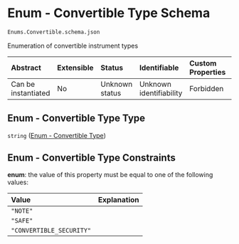 # Enum - Convertible Type Schema

```txt
Enums.Convertible.schema.json
```

Enumeration of convertible instrument types

| Abstract            | Extensible | Status         | Identifiable            | Custom Properties | Additional Properties | Access Restrictions | Defined In                                                                                |
| :------------------ | :--------- | :------------- | :---------------------- | :---------------- | :-------------------- | :------------------ | :---------------------------------------------------------------------------------------- |
| Can be instantiated | No         | Unknown status | Unknown identifiability | Forbidden         | Allowed               | none                | [Convertible.schema.json](../schema/enums/Convertible.schema.json "open original schema") |

## Enum - Convertible Type Type

`string` ([Enum - Convertible Type](convertible.md))

## Enum - Convertible Type Constraints

**enum**: the value of this property must be equal to one of the following values:

| Value                    | Explanation |
| :----------------------- | :---------- |
| `"NOTE"`                 |             |
| `"SAFE"`                 |             |
| `"CONVERTIBLE_SECURITY"` |             |

